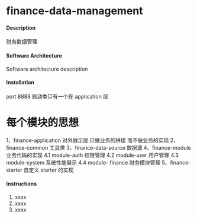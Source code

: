 # finance-data-management

#### Description
财务数据管理

#### Software Architecture
Software architecture description

#### Installation
port  8888
启动类只有一个在 application 层
# 每个模块的思想
1、finance-application   对外展示层 只做业务的拼接 而不做业务的实现
2、finance-common 工具类
3、finance-data-source  数据源
4、finance-module 业务代码的实现
    4.1 module-auth 权限管理
    4.2 module-user 用户管理
    4.3 module-system 系统性能展示
    4.4 module- finance 财务模块管理
5、finance-starter 自定义 starter 的实现

#### Instructions

1.  xxxx
2.  xxxx
3.  xxxx
